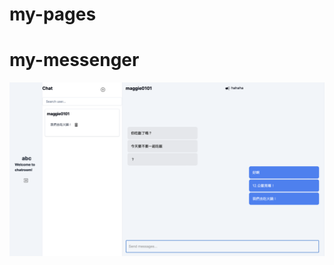 # my-pages

# my-messenger
![image](https://github.com/maggie0101/my-pages/blob/main/截圖%202024-03-28%20中午12.00.45.png)

